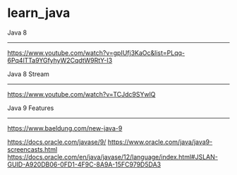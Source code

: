 # learn_java

Java 8
***

https://www.youtube.com/watch?v=gpIUfj3KaOc&list=PLqq-6Pq4lTTa9YGfyhyW2CqdtW9RtY-I3

Java 8 Stream
***
https://www.youtube.com/watch?v=TCJdc9SYwlQ



Java 9 Features
***
https://www.baeldung.com/new-java-9

https://docs.oracle.com/javase/9/
https://www.oracle.com/java/java9-screencasts.html
https://docs.oracle.com/en/java/javase/12/language/index.html#JSLAN-GUID-A920DB06-0FD1-4F9C-8A9A-15FC979D5DA3
